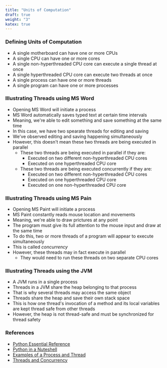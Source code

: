 ```yaml
---
title: "Units of Computation"
draft: true
weight: "3"
katex: true
---
```


### Defining Units of Computation
- A single motherboard can have one or more CPUs
- A single CPU can have one or more cores
- A single non-hyperthreaded CPU core can execute a single thread at once
- A single hyperthreaded CPU core can execute two threads at once
- A single process can have one or more threads
- A single program can have one or more processes

### Illustrating Threads using MS Word
- Opening MS Word will initiate a process
- MS Word automatically saves typed text at certain time intervals
- Meaning, we're able to edit something and save something at the same time
- In this case, we have two spearate threads for editing and saving
- We've observed editing and saving happening simultaneously
- However, this doesn't mean these two threads are being executed in parallel
	- These two threads are being executed in parallel if they are:
		- Executed on two different non-hyperthreaded CPU cores
		- Executed on one hyperthreaded CPU core
	- These two threads are being executed concurrently if they are:
		- Executed on two different non-hyperthreaded CPU cores
		- Executed on one hyperthreaded CPU core
		- Executed on one non-hyperthreaded CPU core

### Illustrating Threads using MS Pain
- Opening MS Paint will initiate a process
- MS Paint constantly reads mouse location and movements
- Meaning, we're able to draw prictures at any point
- The program must give its full attention to the mouse input and draw at the same time
- To do this, two or more threads of a program will appear to execute simultaneously
- This is called *concurrency*
- However, these threads may in fact execute in parallel
	- They would need to run these threads on two separate CPU cores

### Illustrating Threads using the JVM
- A JVM runs in a single process
- Threads in a JVM share the heap belonging to that process
- That is why several threads may access the same object
- Threads share the heap and save their own stack space
- This is how one thread's invocation of a method and its local variables are kept thread safe from other threads
- However, the heap is not thread-safe and must be synchronized for thread safety

### References
- [Python Essential Reference](http://index-of.co.uk/Python/Python%20Essential%20Reference,%20Fourth%20Edition.pdf)
- [Python in a Nuteshell](https://www.arp.com/medias/13916546.pdf)
- [Examples of a Process and Thread](https://www.quora.com/What-is-the-difference-between-the-thread-of-a-process-and-the-child-of-a-process-What-are-some-real-time-examples)
- [Threads and Concurrency](https://stackoverflow.com/questions/1050222/what-is-the-difference-between-concurrency-and-parallelism)
